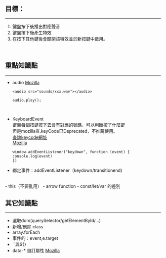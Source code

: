 
## 目標：
---
1. 鍵盤按下後播出對應聲音
2. 鍵盤按下後產生特效
3. 在按下其他鍵後會關閉該特效並於新按鍵中啟用。

<br />  


## 重點知識點
---
- audio 
    [Mozilla](https://developer.mozilla.org/zh-CN/docs/Web/HTML/Element/audio)
    ```
    <audio src="sounds/xxx.wav"></audio>

    audio.play();
    ```
<br />   


- KeyboardEvent  
鍵盤每個按鍵按下去會有對應的號碼，可以判斷按了什麼鍵  
但是mozilla查.keyCode已Deprecated，不推薦使用。  
[查詢keycode網址](https://keycode.info/)  
[Mozilla](https://developer.mozilla.org/en-US/docs/Web/API/KeyboardEvent)
    ```
    window.addEventListener("keydown", function (event) {
    console.log(event)
    })
    ```


- 綁定事件：addEventListener（keydown/transitionend)
<br />   
- this（不要亂用）
- arrow function
- const/let/var 的差別

## 其它知識點
---
- 選取dom(querySelector/getElementById/...)
- 新增/刪除 class
- array.forEach
- 事件的：event,e.target
- ``與${}
- data-* 自訂屬性 [Mozilla](https://developer.mozilla.org/zh-TW/docs/Web/HTML/Global_attributes/data-*)



